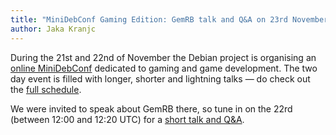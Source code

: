 ```yaml
---
title: "MiniDebConf Gaming Edition: GemRB talk and Q&A on 23rd November"
author: Jaka Kranjc
---
```


During the 21st and 22nd of November the Debian project is organising an
[online MiniDebConf](https://mdco2.mini.debconf.org/) dedicated to gaming
and game development. 
The two day event is filled with longer, shorter and lightning talks — do
check out the [full schedule](https://mdco2.mini.debconf.org/schedule/). 

We were invited to speak about GemRB there, so tune in on the 22rd (between 
12:00 and 12:20 UTC) for a
[short talk and Q&A](https://mdco2.mini.debconf.org/talks/7-gemrb-20-years-of-the-engine-and-a-look-forward/).
